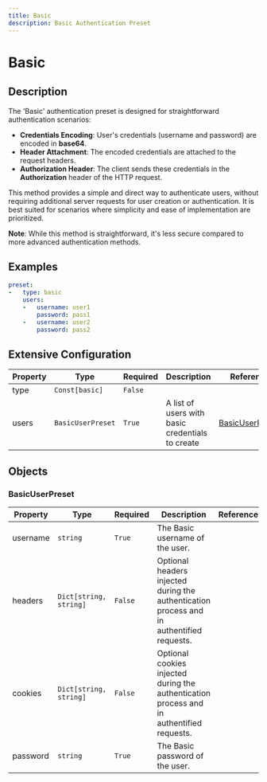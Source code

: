 ```yaml
---
title: Basic
description: Basic Authentication Preset
---
```


# Basic

## Description
The &#39;Basic&#39; authentication preset is designed for straightforward authentication scenarios:

- **Credentials Encoding**: User&#39;s credentials (username and password) are encoded in **base64**.
- **Header Attachment**: The encoded credentials are attached to the request headers.
- **Authorization Header**: The client sends these credentials in the **Authorization** header of the HTTP request.

This method provides a simple and direct way to authenticate users, without requiring additional server requests for user creation or authentication. It is best suited for scenarios where simplicity and ease of implementation are prioritized.

**Note**: While this method is straightforward, it&#39;s less secure compared to more advanced authentication methods.

## Examples

```yaml
preset:
-   type: basic
    users:
    -   username: user1
        password: pass1
    -   username: user2
        password: pass2

```


## Extensive Configuration

| Property | Type | Required | Description | Reference |
|----------|------|----------|-------------|-----------|
| type | `Const[basic]` | `False` |  |  |
| users | `BasicUserPreset` | `True` | A list of users with basic credentials to create | [BasicUserPreset](#BasicUserPreset) |



## Objects

### <a id="BasicUserPreset"></a>BasicUserPreset
| Property | Type | Required | Description | Reference |
|----------|------|----------|-------------|-----------|
| username | `string` | `True` | The Basic username of the user. |  |
| headers | `Dict[string, string]` | `False` | Optional headers injected during the authentication process and in authentified requests. |  |
| cookies | `Dict[string, string]` | `False` | Optional cookies injected during the authentication process and in authentified requests. |  |
| password | `string` | `True` | The Basic password of the user. |  |




